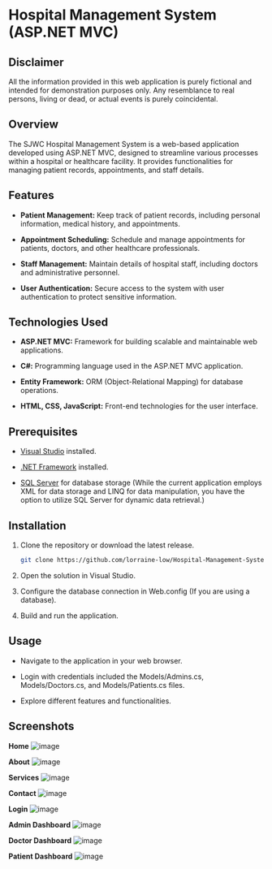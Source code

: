 # Hospital Management System (ASP.NET MVC)

## Disclaimer
All the information provided in this web application is purely fictional and intended for demonstration purposes only. Any resemblance to real persons, living or dead, or actual events is purely coincidental.

## Overview
The SJWC Hospital Management System is a web-based application developed using ASP.NET MVC, designed to streamline various processes within a hospital or healthcare facility. It provides functionalities for managing patient records, appointments, and staff details.

## Features
- **Patient Management:** Keep track of patient records, including personal information, medical history, and appointments.

- **Appointment Scheduling:** Schedule and manage appointments for patients, doctors, and other healthcare professionals.

- **Staff Management:** Maintain details of hospital staff, including doctors and administrative personnel.

- **User Authentication:** Secure access to the system with user authentication to protect sensitive information.

## Technologies Used
- **ASP.NET MVC:** Framework for building scalable and maintainable web applications.

- **C#:** Programming language used in the ASP.NET MVC application.

- **Entity Framework:** ORM (Object-Relational Mapping) for database operations.

- **HTML, CSS, JavaScript:** Front-end technologies for the user interface.

## Prerequisites
- [Visual Studio](https://visualstudio.microsoft.com/) installed.

- [.NET Framework](https://dotnet.microsoft.com/download/dotnet-framework) installed.

- [SQL Server](https://www.microsoft.com/en-us/sql-server/sql-server-downloads) for database storage (While the current application employs XML for data storage and LINQ for data manipulation, you have the option to utilize SQL Server for dynamic data retrieval.)

## Installation
1. Clone the repository or download the latest release.
   ```bash
   git clone https://github.com/lorraine-low/Hospital-Management-System.git
   
2. Open the solution in Visual Studio.
   
4. Configure the database connection in Web.config (If you are using a database).
   
6. Build and run the application.

## Usage
- Navigate to the application in your web browser.

- Login with credentials included the Models/Admins.cs, Models/Doctors.cs, and Models/Patients.cs files.

- Explore different features and functionalities.

## Screenshots

**Home**
![image](https://github.com/lorraine-low/Hospital-Management-System/assets/125891002/bb7d2f47-b967-44c3-be75-0247235b077c)

**About**
![image](https://github.com/lorraine-low/Hospital-Management-System/assets/125891002/0923f72f-433d-4b79-8b2f-1f5e77d9f949)

**Services**
![image](https://github.com/lorraine-low/Hospital-Management-System/assets/125891002/8f0160c9-3361-4998-b504-b1ddb04bdbcf)

**Contact**
![image](https://github.com/lorraine-low/Hospital-Management-System/assets/125891002/030d8589-478a-426f-bb43-8b5f94431be8)

**Login**
![image](https://github.com/lorraine-low/Hospital-Management-System/assets/125891002/322fa14f-e449-4726-846b-455589026a76)

**Admin Dashboard**
![image](https://github.com/lorraine-low/Hospital-Management-System/assets/125891002/2856c40b-879a-4e1c-a395-7c16e0e3310f)

**Doctor Dashboard**
![image](https://github.com/lorraine-low/Hospital-Management-System/assets/125891002/8c248621-abf7-482f-8e6a-114e59a2328b)

**Patient Dashboard**
![image](https://github.com/lorraine-low/Hospital-Management-System/assets/125891002/de35fc57-126f-426e-adbe-a9db37282cab)
